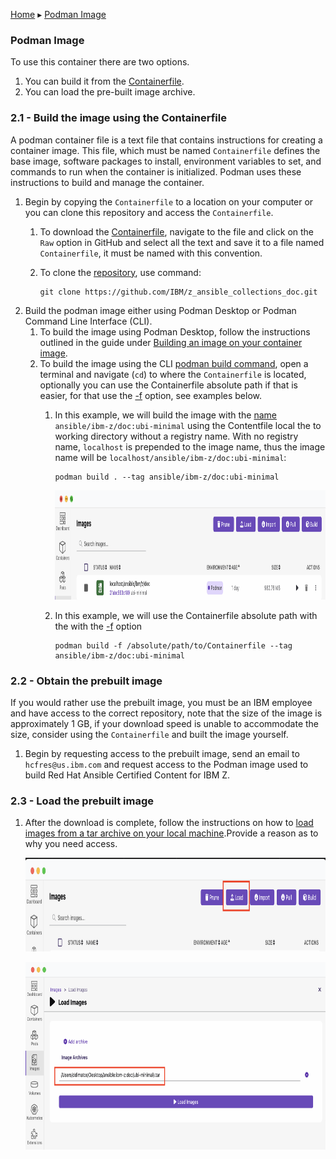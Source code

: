 
<!-- META -->
<a id="readme-top"></a>

<!-- Breadcrumbs -->
[Home](../README.md) ▸ [Podman Image](README.md)

### Podman Image
To use this container there are two options.
1. You can build it from the [Containerfile](../../container/Containerfile).
2. You can load the pre-built image archive.

### 2.1 - Build the image using the Containerfile
A podman container file is a text file that contains instructions for creating a container image. This file, which must be named `Containerfile` defines the base image, software packages to install, environment variables to set, and commands to run when the container is initialized. Podman uses these instructions to build and manage the container.

1. Begin by copying the `Containerfile` to a location on your computer or you can clone this repository and access the `Containerfile`.
   1. To download the [Containerfile](../../container/Containerfile), navigate to the file and click on the `Raw` option in GitHub and select all the text and save it to a file named `Containerfile`, it must be named with this convention.

   2. To clone the [repository](https://github.com/IBM/z_ansible_collections_doc.git), use command:

        ```
        git clone https://github.com/IBM/z_ansible_collections_doc.git
        ```
2. Build the podman image either using Podman Desktop or Podman Command Line Interface (CLI).
   1. To build the image using Podman Desktop, follow the instructions outlined in the guide under [Building an image on your container image](https://podman-desktop.io/docs/containers/images/building-an-image).
   2. To build the image using the CLI [podman build command](https://docs.podman.io/en/latest/markdown/podman-build.1.html), open a terminal and navigate (`cd`) to where the `Containerfile` is located, optionally you can use the Containerfile absolute path if that is easier, for that use the [-f](https://docs.podman.io/en/latest/markdown/podman-build.1.html#file-f-containerfile) option, see examples below.
      1. In this example, we will build the image with the [name](https://docs.podman.io/en/latest/markdown/podman-build.1.html#tag-t-imagename) `ansible/ibm-z/doc:ubi-minimal`  using the Contentfile local the to working directory without a registry name. With no registry name, `localhost` is prepended to the image name, thus the image name will be `localhost/ansible/ibm-z/doc:ubi-minimal`:
            ```
            podman build . --tag ansible/ibm-z/doc:ubi-minimal
            ```

            <img src="./images/01.png" width="800" height="175"><br>

      2. In this example, we will use the Containerfile absolute path with the with the [-f](https://docs.podman.io/en/latest/markdown/podman-build.1.html#file-f-containerfile) option
            ```
            podman build -f /absolute/path/to/Containerfile --tag ansible/ibm-z/doc:ubi-minimal
            ```

### 2.2 - Obtain the prebuilt image
If you would rather use the prebuilt image, you must be an IBM employee and have access to the correct repository, note that the size of the image is approximately 1 GB, if your download speed is unable to accommodate the size, consider using the `Containerfile` and built the image yourself.

1. Begin by requesting access to the prebuilt image, send an email to `hcfres@us.ibm.com` and request access to the Podman image used to build Red Hat Ansible Certified Content for IBM Z.

### 2.3 - Load the prebuilt image
1. After the download is complete, follow the instructions on how to [load images from a tar archive on your local machine](https://podman-desktop.io/tutorial/managing-your-application-resources#managing-images).Provide a reason as to why you need access.

      <img src="./images/02.png" width="800" height="150"><br>

      <img src="./images/03.png" width="800" height="300"><br>

